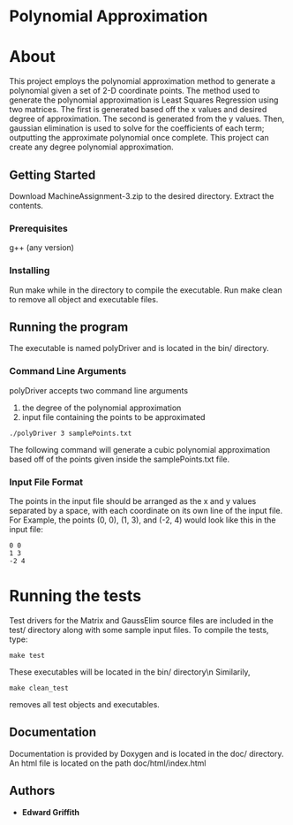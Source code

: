 # Polynomial Approximation
# About
This project employs the polynomial approximation method to generate a polynomial given a set of 2-D coordinate points. The method used to generate the polynomial approximation is Least Squares Regression using two matrices. The first is generated based off the x values and desired degree of approximation. The second is generated from the y values. Then, gaussian elimination is used to solve for the coefficients of each term; outputting the approximate polynomial once complete. This project can create any degree polynomial approximation.
## Getting Started
Download MachineAssignment-3.zip to the desired directory. Extract the contents.
### Prerequisites
g++ (any version)
### Installing
Run make while in the directory to compile the executable.
Run make clean to remove all object and executable files.
## Running the program
The executable is named polyDriver and is located in the bin/ directory.
### Command Line Arguments
polyDriver accepts two command line arguments
1. the degree of the polynomial approximation
2. input file containing the points to be approximated
```
./polyDriver 3 samplePoints.txt
```
The following command will generate a cubic polynomial approximation based off of the points given inside the samplePoints.txt file.
### Input File Format
The points in the input file should be arranged as the x and y values separated by a space, with each coordinate on its own line of the input file.
For Example, the points (0, 0), (1, 3), and (-2, 4) would look like this in the input file:
```
0 0
1 3
-2 4
```
# Running the tests
Test drivers for the Matrix and GaussElim source files are included in the test/ directory along with some sample input files. To compile the tests, type:
```
make test
```
These executables will be located in the bin/ directory\n
Similarily,
```
make clean_test
```
removes all test objects and executables.
## Documentation
Documentation is provided by Doxygen and is located in the doc/ directory.
An html file is located on the path doc/html/index.html
## Authors
* **Edward Griffith**

